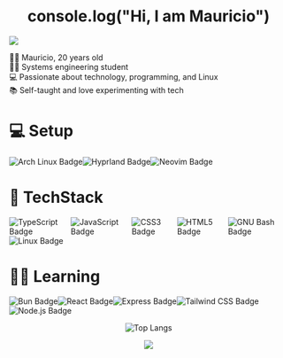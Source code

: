 <h1 align="center">console.log("Hi, I am Mauricio")</h1>

<img src="https://raw.githubusercontent.com/D3Ext/aesthetic-wallpapers/main/images/chill.gif">

<p align="left">
👨‍💻 Mauricio, 20 years old <br>
🧑‍🎓 Systems engineering student <br>
💻 Passionate about technology, programming, and Linux <br>
📚 Self-taught and love experimenting with tech
</p>

# 💻  Setup
<div style="display:flex">
  <img src="https://img.shields.io/badge/Arch%20Linux-1793D1?logo=archlinux&logoColor=fff&style=for-the-badge" alt="Arch Linux Badge">
  <img src="https://img.shields.io/badge/Hyprland-58E1FF?logo=hyprland&logoColor=000&style=for-the-badge" alt="Hyprland Badge">
  <img src="https://img.shields.io/badge/Neovim-57A143?logo=neovim&logoColor=fff&style=for-the-badge" alt="Neovim Badge">
  
</div>

#  🧠 TechStack 
<div style="display:flex">
  <img src="https://img.shields.io/badge/TypeScript-3178C6?logo=typescript&logoColor=fff&style=for-the-badge" alt="TypeScript Badge">
<img src="https://img.shields.io/badge/JavaScript-F7DF1E?logo=javascript&logoColor=000&style=for-the-badge" alt="JavaScript Badge">
<img src="https://img.shields.io/badge/CSS3-1572B6?logo=css3&logoColor=fff&style=for-the-badge" alt="CSS3 Badge">
<img src="https://img.shields.io/badge/HTML5-E34F26?logo=html5&logoColor=fff&style=for-the-badge" alt="HTML5 Badge">
<img src="https://img.shields.io/badge/GNU%20Bash-4EAA25?logo=gnubash&logoColor=fff&style=for-the-badge" alt="GNU Bash Badge"
<img src="https://img.shields.io/badge/React-61DAFB?logo=react&logoColor=000&style=for-the-badge" alt="React Badge">
</div>
<img src="https://img.shields.io/badge/Linux-FCC624?logo=linux&logoColor=000&style=for-the-badge" alt="Linux Badge">

# 🧑‍💻 Learning

<div style="display:flex">
  <img src="https://img.shields.io/badge/Bun-000?logo=bun&logoColor=fff&style=for-the-badge" alt="Bun Badge">
  <img src="https://img.shields.io/badge/React-61DAFB?logo=react&logoColor=000&style=for-the-badge" alt="React Badge">
  <img src="https://img.shields.io/badge/Express-000?logo=express&logoColor=fff&style=for-the-badge" alt="Express Badge">
  <img src="https://img.shields.io/badge/Tailwind%20CSS-06B6D4?logo=tailwindcss&logoColor=fff&style=for-the-badge" alt="Tailwind CSS Badge">
</div>
<img src="https://img.shields.io/badge/Node.js-5FA04E?logo=nodedotjs&logoColor=fff&style=for-the-badge" alt="Node.js Badge">

<center>
  
![Top Langs](https://github-readme-stats.vercel.app/api/top-langs/?username=MEZLYSO&layout=pie&theme=dark)

<img src="https://raw.githubusercontent.com/catppuccin/catppuccin/main/assets/footers/gray0_ctp_on_line.svg?sanitize=true">
</center>
